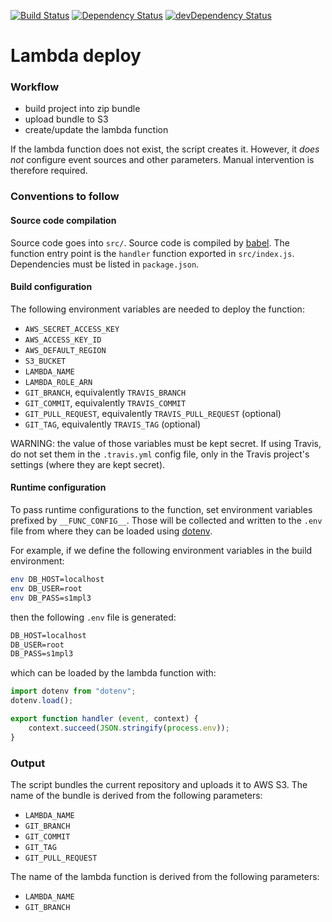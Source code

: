 [![Build Status](https://travis-ci.org/innowatio/lambda-deploy.svg?branch=master)](https://travis-ci.org/innowatio/lambda-deploy)
[![Dependency Status](https://david-dm.org/innowatio/lambda-deploy.svg)](https://david-dm.org/innowatio/lambda-deploy)
[![devDependency Status](https://david-dm.org/innowatio/lambda-deploy/dev-status.svg)](https://david-dm.org/innowatio/lambda-deploy#info=devDependencies)

# Lambda deploy

### Workflow

- build project into zip bundle
- upload bundle to S3
- create/update the lambda function

If the lambda function does not exist, the script creates it. However, it _does
not_ configure event sources and other parameters. Manual intervention is
therefore required.

### Conventions to follow

#### Source code compilation

Source code goes into `src/`.
Source code is compiled by [babel](https://babeljs.io/).
The function entry point is the `handler` function exported in `src/index.js`.
Dependencies must be listed in `package.json`.

#### Build configuration

The following environment variables are needed to deploy the function:

- `AWS_SECRET_ACCESS_KEY`
- `AWS_ACCESS_KEY_ID`
- `AWS_DEFAULT_REGION`
- `S3_BUCKET`
- `LAMBDA_NAME`
- `LAMBDA_ROLE_ARN`
- `GIT_BRANCH`, equivalently `TRAVIS_BRANCH`
- `GIT_COMMIT`, equivalently `TRAVIS_COMMIT`
- `GIT_PULL_REQUEST`, equivalently `TRAVIS_PULL_REQUEST` (optional)
- `GIT_TAG`, equivalently `TRAVIS_TAG` (optional)

WARNING: the value of those variables must be kept secret. If using Travis, do
not set them in the `.travis.yml` config file, only in the Travis project's
settings (where they are kept secret).

#### Runtime configuration

To pass runtime configurations to the function, set environment variables
prefixed by `__FUNC_CONFIG__`. Those will be collected and written to the `.env`
file from where they can be loaded using [dotenv](https://github.com/motdotla/dotenv).

For example, if we define the following environment variables in the build
environment:

```sh
env DB_HOST=localhost
env DB_USER=root
env DB_PASS=s1mpl3
```

then the following `.env` file is generated:

```txt
DB_HOST=localhost
DB_USER=root
DB_PASS=s1mpl3
```

which can be loaded by the lambda function with:

```js
import dotenv from "dotenv";
dotenv.load();

export function handler (event, context) {
    context.succeed(JSON.stringify(process.env));
}
```

### Output

The script bundles the current repository and uploads it to AWS S3. The name of
the bundle is derived from the following parameters:

- `LAMBDA_NAME`
- `GIT_BRANCH`
- `GIT_COMMIT`
- `GIT_TAG`
- `GIT_PULL_REQUEST`

The name of the lambda function is derived from the following parameters:

- `LAMBDA_NAME`
- `GIT_BRANCH`
